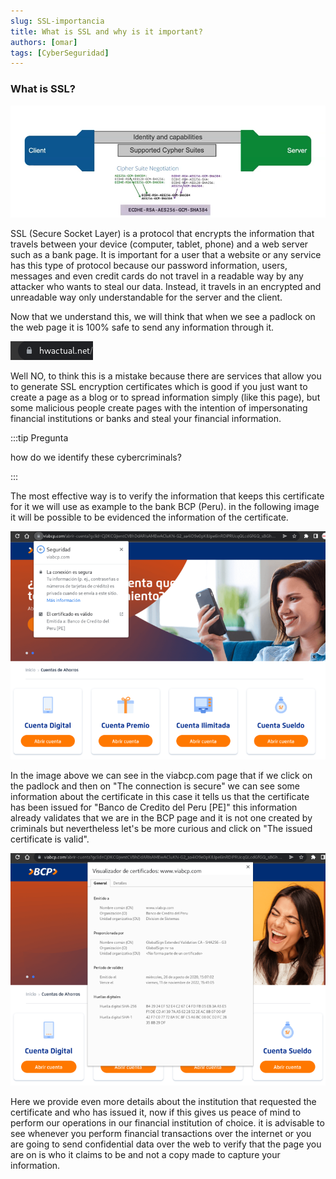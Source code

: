 ```yaml
---
slug: SSL-importancia
title: What is SSL and why is it important?
authors: [omar]
tags: [CyberSeguridad]
---
```


### What is SSL?

![ssl_encryption](ssl_encryption.png)

SSL (Secure Socket Layer) is a protocol that encrypts the information that travels between your device (computer, tablet, phone) and a web server such as a bank page. It is important for a user that a website or any service has this type of protocol because our password information, users, messages and even credit cards do not travel in a readable way by any attacker who wants to steal our data. Instead, it travels in an encrypted and unreadable way only understandable for the server and the client.

Now that we understand this, we will think that when we see a padlock on the web page it is 100% safe to send any information through it. 

![candado](candado.png)

Well NO, to think this is a mistake because there are services that allow you to generate SSL encryption certificates which is good if you just want to create a page as a blog or to spread information simply (like this page), but some malicious people create pages with the intention of impersonating financial institutions or banks and steal your financial information. 

:::tip Pregunta

how do we identify these cybercriminals?

:::

The most effective way is to verify the information that keeps this certificate for it we will use as example to the bank BCP (Peru). in the following image it will be possible to be evidenced the information of the certificate.

![web_banco](web-banco.png)

In the image above we can see in the viabcp.com page that if we click on the padlock and then on "The connection is secure" we can see some information about the certificate in this case it tells us that the certificate has been issued for "Banco de Credito del Peru [PE]" this information already validates that we are in the BCP page and it is not one created by criminals but nevertheless let's be more curious and click on "The issued certificate is valid".

![web-certbanco](web-certbanco.png)

Here we provide even more details about the institution that requested the certificate and who has issued it, now if this gives us peace of mind to perform our operations in our financial institution of choice. it is advisable to see whenever you perform financial transactions over the internet or you are going to send confidential data over the web to verify that the page you are on is who it claims to be and not a copy made to capture your information.